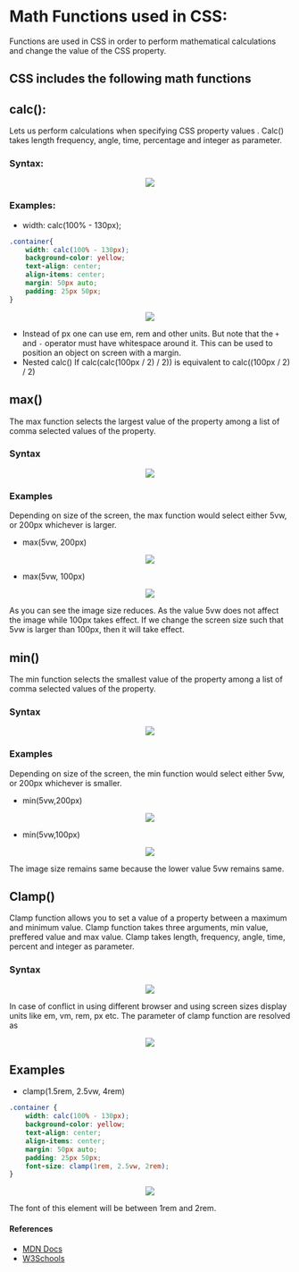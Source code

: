 # Math Functions used in CSS:

Functions are used in CSS in order to perform mathematical calculations and change the value of the CSS property.



## CSS includes the following math functions

##  __calc():__ 
Lets us perform calculations when specifying CSS property values . Calc() takes length frequency, angle, time, percentage and integer as parameter.

### Syntax:
<p align="center"><img src="https://user-images.githubusercontent.com/77008381/136947970-82b5dcbd-040b-4128-ae6a-97b58b1ffabc.png"></p>

### Examples:

- width: calc(100% - 130px);



```css
.container{
    width: calc(100% - 130px);
    background-color: yellow;
    text-align: center;
    align-items: center;
    margin: 50px auto;
    padding: 25px 50px;
}
```

<p align="center"><img src="https://user-images.githubusercontent.com/77008381/136686521-1d7c6b99-74cd-42e2-adbd-2566308efc56.png"></p>

- Instead of px one can use em, rem and other units. But note that the `+` and `-` operator must have whitespace around it. This can be used to position an object on screen with a margin.
- Nested calc()
   If calc(calc(100px / 2) / 2)) is equivalent to calc((100px / 2) / 2)

## max() 

The max function selects the largest value of the property among a list of comma selected values of the property. 

### Syntax

<p align="center"><img src="https://user-images.githubusercontent.com/77008381/136948310-3d56ae21-cb42-4a79-a425-67e983b2c064.png"></p>

### Examples

Depending on size of the screen, the max function would select either 5vw, or 200px whichever is larger.

- max(5vw, 200px)

<p align="center"><img src="https://user-images.githubusercontent.com/77008381/136689079-cd58bd7a-efb5-4bfe-9fdc-574d943dc5f9.png"></p>

- max(5vw, 100px)

<p align="center"><img src="https://user-images.githubusercontent.com/77008381/136689017-6bbceade-5c5d-46d8-986e-804ab1b7b8e6.png"></p>


As you can see the image size reduces. As the value 5vw does not affect the image while 100px takes effect. If we change the screen size such that 5vw is larger than 100px, then it will take effect.

## min()

The min function selects the smallest value of the property among a list of comma selected values of the property. 

### Syntax

<p align="center"><img src="https://user-images.githubusercontent.com/77008381/136948598-c7228046-138e-4fe7-acab-31d51c7bebd0.png"></p>


### Examples

Depending on size of the screen, the min function would select either 5vw, or 200px whichever is smaller.

- min(5vw,200px)

<p align="center"><img src="https://user-images.githubusercontent.com/77008381/136691754-5d3ae384-0a3e-4cdd-be57-4c3c933def28.png"></p>

- min(5vw,100px)

<p align="center"><img src="https://user-images.githubusercontent.com/77008381/136691754-5d3ae384-0a3e-4cdd-be57-4c3c933def28.png"></p>

The image size remains same because the lower value 5vw remains same. 

## Clamp()

Clamp function allows you to set a value of a property between a maximum and minimum value. Clamp function takes three arguments, min value, preffered value and max value.
Clamp takes length, frequency, angle, time, percent and integer as parameter.

### Syntax



<p align="center"><img src="https://user-images.githubusercontent.com/77008381/136948972-c78b77d1-f2d1-478b-aa6b-9553000c22eb.png"></p>

In case of conflict in using different browser and using screen sizes display units like em, vm, rem, px etc. The parameter of clamp function are resolved as

<p align="center"><img src="https://user-images.githubusercontent.com/77008381/136949278-99a8f0a5-9d41-4178-8054-0f9ec30a8156.png"></p>


## Examples

- clamp(1.5rem, 2.5vw, 4rem)

```css
.container {
    width: calc(100% - 130px);
    background-color: yellow;
    text-align: center;
    align-items: center;
    margin: 50px auto;
    padding: 25px 50px;
    font-size: clamp(1rem, 2.5vw, 2rem);
}
```

<p align="center"><img src="https://user-images.githubusercontent.com/77008381/136692813-bdca88f3-3bc7-4d14-aa9c-2283fcd63771.png"></p>

The font of this element will be between 1rem and 2rem.

#### References

- [MDN Docs](https://developer.mozilla.org/en-US/docs/Web/CSS/CSS_Functions)
- [W3Schools](https://www.w3schools.com/css/css_math_functions.asp)



